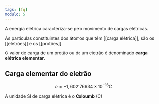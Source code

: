 ```yaml
---
tags: [fq]
modulo: 5
---
```


A energia elétrica caracteriza-se pelo movimento de cargas elétricas.

As partículas constituintes dos átomos que têm [[carga elétrica]], são os [[eletrões]] e os [[protões]].

O valor de carga de um protão ou de um eletrão é denominado **carga elétrica elementar**.

## Carga elementar do eletrão

$$
e = -1,602 176 634\times10^{-16} C
$$

A unidade SI de carga elétrica é o **Coloumb** (C)